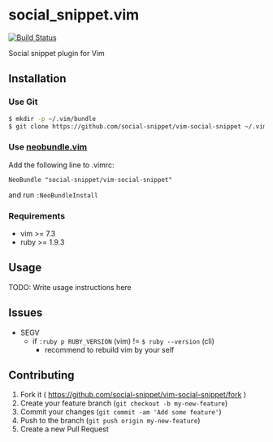 # social_snippet.vim

[![Build Status](https://travis-ci.org/social-snippet/vim-social-snippet.svg?branch=master)](https://travis-ci.org/social-snippet/vim-social-snippet)

Social snippet plugin for Vim

## Installation

### Use Git

```bash
$ mkdir -p ~/.vim/bundle
$ git clone https://github.com/social-snippet/vim-social-snippet ~/.vim/bundle/vim-social-snippet
```

### Use [neobundle.vim](https://github.com/Shougo/neobundle.vim)

Add the following line to .vimrc:

```viml
NeoBundle "social-snippet/vim-social-snippet"
```

and run `:NeoBundleInstall`

### Requirements

* vim >= 7.3
* ruby >= 1.9.3

## Usage

TODO: Write usage instructions here

## Issues

* SEGV
  * if `:ruby p RUBY_VERSION` (vim) != `$ ruby --version` (cli)
    * recommend to rebuild vim by your self


## Contributing

1. Fork it ( https://github.com/social-snippet/vim-social-snippet/fork )
2. Create your feature branch (`git checkout -b my-new-feature`)
3. Commit your changes (`git commit -am 'Add some feature'`)
4. Push to the branch (`git push origin my-new-feature`)
5. Create a new Pull Request

